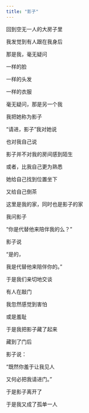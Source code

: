 ```yaml
---
title: "影子"
---
```


回到空无一人的大房子里

我发觉到有人跟在我身后

那是我，毫无疑问

一样的脸

一样的头发

一样的衣服

毫无疑问，那是另一个我

我把她称为影子

“请进，影子”我对她说

也对我自己说

影子并不对我的房间感到陌生

或者，比我自己更为熟悉

她给自己找到位置坐下

又给自己倒茶

这里是我的家，同时也是影子的家

我问影子

“你是代替他来陪伴我的么？”

影子说

“是的，

我是代替他来陪伴你的。”

于是我们亲切地交谈

有人在敲门

我忽然感觉到害怕

或是羞耻

于是我把影子藏了起来

藏到了门后

影子说：

“既然你羞于让我见人

又何必把我请进门。”

于是影子离开了

于是我又成了孤单一人